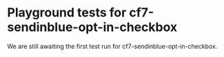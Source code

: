 # Playground tests for cf7-sendinblue-opt-in-checkbox
We are still awaiting the first test run for cf7-sendinblue-opt-in-checkbox.
